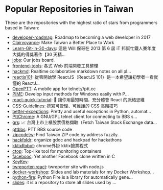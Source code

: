# Popular Repositories in Taiwan

These are the repositories with the highest ratio of stars from programmers based in Taiwan:

- [developer-roadmap](https://github.com/kamranahmedse/developer-roadmap): Roadmap to becoming a web developer in 2017
- [Clairvoyance](https://github.com/abalone0204/Clairvoyance):  Make Taiwan a Better Place to Work
- [Learn-Git-in-30-days](https://github.com/doggy8088/Learn-Git-in-30-days): 這是 Will 保哥在 2013 第 6 屆 iT 邦幫忙鐵人賽年度大獎的得獎著作【30 天精...
- [jobs](https://github.com/f2etw/jobs): Our jobs board.
- [frontend-tools](https://github.com/doggy8088/frontend-tools): 各式 Web 前端開發工具整理
- [hackmd](https://github.com/hackmdio/hackmd): Realtime collaborative markdown notes on all pl...
- [reactjs101](https://github.com/kdchang/reactjs101): 從零開始學 ReactJS（ReactJS 101）是一本希望讓初學者一看就懂的 ReactJ...
- [OpenPTT](https://github.com/OpenPTT/OpenPTT): A mobile app for telnet://ptt.cc
- [PIME](https://github.com/EasyIME/PIME): Develop input methods for Windows easily with P...
- [react-quick-tutorial](https://github.com/shiningjason1989/react-quick-tutorial): :rocket: 讓你用最短時間，充分體會 React 的脈絡思維
- [CSS-Guidelines](https://github.com/doggy8088/CSS-Guidelines): 撰寫可管理、可維護的 CSS 高階技巧
- [better-exceptions](https://github.com/Qix-/better-exceptions): Pretty and useful exceptions in Python, automat...
- [PttChrome](https://github.com/iamchucky/PttChrome): A GNU/GPL telnet client for connecting to BBS s...
- [grs](https://github.com/toomore/grs): 📈 台灣上市上櫃股票價格擷取（Fetch Taiwan Stock Exchange data...
- [pttbbs](https://github.com/ptt/pttbbs): PTT BBS source code
- [zipcodetw](https://github.com/moskytw/zipcodetw): Find Taiwan ZIP code by address fuzzily.
- [hackfoldr](https://github.com/hackfoldr/hackfoldr): organize gdoc and hackpad for hackathons
- [kktixRobot](https://github.com/mrbigmouth/kktixRobot): chrome外掛 kktix搶票程式
- [ctop](https://github.com/bcicen/ctop): Top-like tool for monitoring containers
- [facebooc](https://github.com/jserv/facebooc): Yet another Facebook clone written in C
- [KeyKey](https://github.com/yahoo/KeyKey): 
- [twreporter-react](https://github.com/twreporter/twreporter-react): twreporter site with node.js
- [docker-workshop](https://github.com/William-Yeh/docker-workshop): Slides and lab materials for my Docker Workshop...
- [python-fire](https://github.com/google/python-fire): Python Fire is a library for automatically gene...
- [slides](https://github.com/TritonHo/slides): it is a repository to store all slides used by ...
